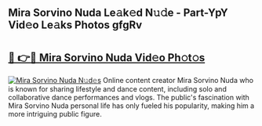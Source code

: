 ## Mira Sorvino Nuda Le𝚊k𝚎d N𝚞𝚍e - Part-YpY Vid𝚎o Le𝚊ks Photos gfgRv

# <h2><a href="http://fbe8cl.evod.top/?m=Mira+Sorvino+Nuda">🔗 👉🔴 Mira Sorvino Nuda Vid𝚎o Ph𝚘t𝚘s</a></h2>

[![Mira Sorvino Nuda N𝚞d𝚎s](https://i.imgur.com/8V9OHl7.gif)](http://fbe8cl.evod.top/?m=Mira+Sorvino+Nuda)
Online content creator Mira Sorvino Nuda who is known for sharing lifestyle and dance content, including solo and collaborative dance performances and vlogs. The public's fascination with Mira Sorvino Nuda personal life has only fueled his popularity, making him a more intriguing public figure. 
